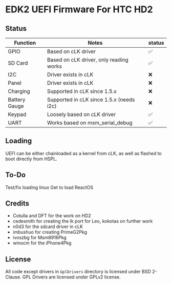 # EDK2 UEFI Firmware For HTC HD2

## Status 

| Function      | Notes                                   | status |
|---------------|-----------------------------------------|--------|
| GPIO          | Based on cLK driver                     |   ✅   |
| SD Card       | Based on cLK driver, only reading works |   ✅   |
| I2C           | Driver exists in cLK                    |   ❌   |
| Panel         | Driver exists in cLK                    |   ❌   |
| Charging      | Supported in cLK since 1.5.x            |   ❌   |
| Battery Gauge | Supported in cLK since 1.5.x (needs i2c)|   ❌   |
| Keypad        | Loosely based on cLK driver             |   ✅   |
| UART          | Works based on msm_serial_debug         |   ✅   |

## Loading
UEFI can be either chainloaded as a kernel from cLK, as well as flashed to boot directly from HSPL.

## To-Do
Test/fix loading linux
Get to load ReactOS

## Credits
 - Cotulla and DFT for the work on HD2
 - cedesmith for creating the lk port for Leo, kokotas on further work
 - n0d3 for the sdcard driver in cLK
 - imbushuo for creating PrimeG2Pkg
 - ivoszbg for Msm8916Pkg
 - winocm for the iPhone4Pkg

## License
All code except drivers in `GplDrivers` directory is licensed under BSD 2-Clause. 
GPL Drivers are licensed under GPLv2 license.
